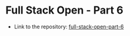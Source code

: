 # Full Stack Open - Part 6

* Link to the repository: [full-stack-open-part-6](https://github.com/MiMa6/full-stack-open-part-6)